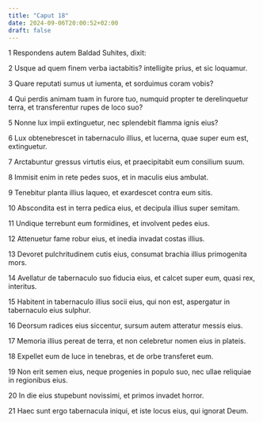 ```yaml
---
title: "Caput 18"
date: 2024-09-06T20:00:52+02:00
draft: false
---
```



1 Respondens autem Baldad Suhites, dixit:

2 Usque ad quem finem verba iactabitis? intelligite prius, et sic loquamur.

3 Quare reputati sumus ut iumenta, et sorduimus coram vobis?

4 Qui perdis animam tuam in furore tuo, numquid propter te derelinquetur terra, et transferentur rupes de loco suo?

5 Nonne lux impii extinguetur, nec splendebit flamma ignis eius?

6 Lux obtenebrescet in tabernaculo illius, et lucerna, quae super eum est, extinguetur.

7 Arctabuntur gressus virtutis eius, et praecipitabit eum consilium suum.

8 Immisit enim in rete pedes suos, et in maculis eius ambulat.

9 Tenebitur planta illius laqueo, et exardescet contra eum sitis.

10 Abscondita est in terra pedica eius, et decipula illius super semitam.

11 Undique terrebunt eum formidines, et involvent pedes eius.

12 Attenuetur fame robur eius, et inedia invadat costas illius.

13 Devoret pulchritudinem cutis eius, consumat brachia illius primogenita mors.

14 Avellatur de tabernaculo suo fiducia eius, et calcet super eum, quasi rex, interitus.

15 Habitent in tabernaculo illius socii eius, qui non est, aspergatur in tabernaculo eius sulphur.

16 Deorsum radices eius siccentur, sursum autem atteratur messis eius.

17 Memoria illius pereat de terra, et non celebretur nomen eius in plateis.

18 Expellet eum de luce in tenebras, et de orbe transferet eum.

19 Non erit semen eius, neque progenies in populo suo, nec ullae reliquiae in regionibus eius.

20 In die eius stupebunt novissimi, et primos invadet horror.

21 Haec sunt ergo tabernacula iniqui, et iste locus eius, qui ignorat Deum.

